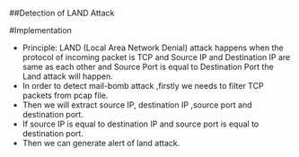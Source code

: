 ##Detection of LAND Attack

#Implementation

* Principle: LAND (Local Area Network Denial) attack happens when the protocol of incoming packet is TCP and Source IP and 
Destination IP are same as each other and Source Port is equal to Destination Port the Land attack will happen.
* In order to detect mail-bomb attack ,firstly we needs to filter TCP packets from pcap file.
* Then we will extract source IP, destination IP ,source port and destination port.
* If source IP is equal to destination IP and source port is equal to destination port.
* Then we can generate alert of land attack.
